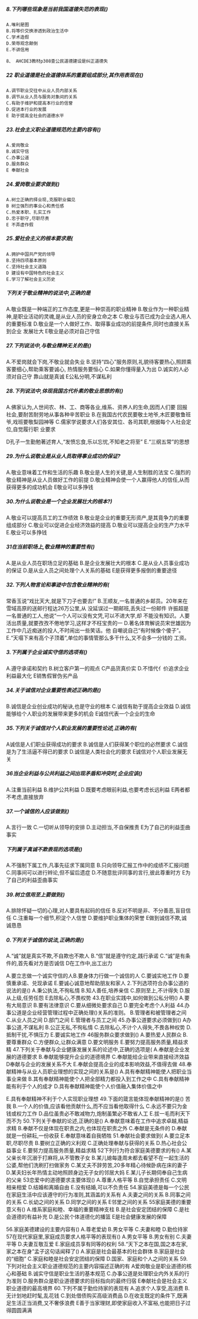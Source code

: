 ##### 8.下列哪些现象是当前我国道德失范的表现()
    A.唯利是图
    B.将等价交换渗透到政治生活中
    C.学术造假
    D.荣辱观念颠倒
    E.不讲信用
    
    8、 AHCDE3教材p308查公民道德建设是纠正道德失


    
##### 22 职业道德是社会道德体系的重要组成部分,其作用表现在()
    A.调节职业交往中从业人员内部关系
    B.调节从业人员与服务对象间的关系
    C.有助于维护和提高本行业的信誉
    D.促进本行业的发展
    E 助于提高全社会的道德水平

##### 23.社会主义职业道德规范的主要内容有()
    A.爱岗敬业
    B.诚实守信
    C.办事公道
    D.服务群众
    E 奉献社会

##### 24.爱岗敬业要求做到()
    A.树立正确的择业现,克服职业偏见
    B 树立强烈的事业心和责任感
    C.热爱本职、扎实工作
    D.忠于职守,尽职尽责
    E 不弄虚作假
    
##### 25.爱社会主义的根本要求是(
    A.拥护中国共产党的领导
    B.坚持四项基本原则
    C.坚持社会主义道路
    D 建设有中国特色的社会主义
    E.学习了解社会主义历史

##### 下列关于敬业精神的说法中,正确的是
A.敬业既是一种端正的工作态度,更是一种崇高的职业精神
B.敬业作为一种职业精神,是职业活动的灵魂,是从业人员的安身立命之本
C.敬业与否已成为企业选人用人的重要标准
D.敬业是一个人做好工作、取得事业成功的前提条件,同时也直接关系到企业
发展壮大
E敬业是必须对自己守信
##### 27.下列说法中,与敬业精神无关的是()
A.不爱岗就会下岗,不敬业就会失业
B.坚持“四心”服务原则,礼貌待客要热心,照顾乘客要细心,帮助乘客要诚心,
热情服务要恒心
C.如果你懂得量入为出
D.诚实的人必须对自己守
靠山就是真诚
E公私分明,不谋私利
##### 28.下列说法中,体现我国古代朴素的敬业思想的有()
A.佛家认为,人世间农、林、工、商等各业,维系、资养人的生命,因而人们要
回报社会,要耐苦耐劳地从事各种辛苦职业
B.在我国古代农民要敬土地爷,木匠要敬鲁班爷,戏班要敬梨园神等
C.儒家学说要求人们各安其位、各司其职,根据每个人社会定位,自觉履行职
业要求

D孔子一生勤勉著述育人,“发愤忘食,乐以忘忧,不知老之将至”
E.“三纲五常”的思想
##### 29.为什么说敬业是从业人员取得事业成功的保证?
A.敬业意味着工作和生活的乐趣
B.敬业是人生的关键,是人生制胜的法宝
C.强烈的敬业精神是从业人员做好工作的前提
D.敬业精神会使一个人赢得他人的信任,从而获得更多的成功机会
E敬业可以多挣钱
##### 30.为什么说敬业是一个企业发展壮大的根本?)
A.敬业可以提高员工的工作绩效
B.敬业是企业的重要无形资产,是其竟争力的重要组成部分
C.敬业可以促进企业经济效益的提高
D.敬业可以提高企业的生产力水平
E.敬业可以多挣钱
##### 31在当前职场上,敬业精神的重要性有()
A.是从业人员在职场立足的基础
B.是企业发展壮大的根本
C.是从业人员事业成功的保证
D.是从业人员之间处理个人关系的基础
E是获得更多报倒的重要途径
##### 32.下列人物言论和事迹中包含敬业精神的有(
常香玉说“戏比天大,就是下刀子也要去!”
B.王顺友,一名普通的乡邮员。20年来在雪域高原的送邮行程达26万公里,从
没延误过一期邮班,丢失过一份邮件
许振超是一名普通的工人,他说“一个人可以没有文凭,可以不进大学,却
不能没有知识。人要活出质量,就要孜孜不倦地学习,这样才不枉宝贵的一
D.著名体育解说员宋世雄因为工作中几近痴迷的投人,不时闹出一些笑话。他
自嘲说自己“有时候像个傻子”。
E.“天塌下来有高个子顶着”,单位的事情管那么多干什么,又不会多一分钱的
工资。
##### 3.下列属于企业诚实守信的选项有()
A.遵守承诺和契约
B.树立客户第一的观点
C产品货真价实
D.不惜代亻价追求企业利益最大化
E销售假冒伪劣产品
##### 34.关于诚信对企业重要性表述正确的是()

B.诚信是企业创业成功的秘诀,也是守业的根本
C.诚信有助于提高企业效益
D.诚信能够给个人职业的发展带来更多的机会
E诚信代表一个企业的生命
##### 35.下列关于诚信对个人职业发展的重要性论述,正确的有(
A诚信是人们职业获得成功的要求
B.诚信是人们获得某个职位的必然要求
C.诚信是为了生活逼不得已的要求
D.诚信是人类社会化的要求
E诚信对个人职业发展无关
##### 36当企业利益与公共利益之间出现矛盾和冲突时,企业应该()
A.注重当前利益
B.维护公共利益
D.既要考虑眼前利益,也要考虑长远利益
E两者都不考虑,直接放弃
##### 37.一个诚信的人应该做到()
A.言行一致
C.一切听从领导的安排
D.主动担当,不自保推责
E为了自己的利益歪曲事实
##### 下列属于真诚不欺表现的选项是()
A.不强制下属工作,凡事先征求下属同意
B.只向领导汇报工作中的成绩不汇报问题
C.同事间可以进行辫论,但不留后遗症
D.不随意批评同事的言行,彼此尊重时方
E为了自己的利益歪曲事实
##### 39.树立信用至上要做到()
A.排除怀疑一切的心理,对人要具有起码的信任
B.反对不明是非、不分善恶,盲目信任
C.注重每一个细节,积淀个人信誉
D.要维护职业集体的荣誉
E做到诚信不欺,诚诚恳恳
##### 0.下列关于诚信的说法,正确的是()
A.“诚”就是真实不欺,不自欺也不欺人
B.“信”就是遵守约定,践行承诺
C.“诚”是有条件的,首先看对方是否诚信
D在工作中,出工出力

A.要立志做一个诚实守信的人B.要身体力行做一个诚信的人
C.要诚实地工作
D.要慎重承诺、兑现承诺
E.要诚心诚意地帮助朋友和家人
2.下列选项符合办事公道的说法的是()
A.秉公执法,不徇私情
B.知人善任,培养亲信
C.原则至上,不计得失
D.服从上级,任劳任怨
E去除私心,不畏权势
43.在职业实践中,如何做到公私分明()
A.要有大局意识
B.要有法律意识
C.要从细微处要求自己
D.要完全考虑个人利益
44.办事公道是企业经营管理过程中正确处理()关系的准则。
B.管理者和被管理者之间
C.从业人员之间
D.部门之间
E.管理者与员工之间
45.办事公道要求必须做到()
A办事公道,不谋私利
B.公正无私,不徇私情
C.去除私心,不计个人得失,不畏各种权势
D.抵制干扰,不惧压力
E.要诚实地工作
46服务群众要求做到()
A.要热爱人民群众
B.要尊重群众
C.方便群众,让群众满意
D.要文明服务
E.要努力提高服务质量,精益求精
47.下列关于奉献与企业健康发展关系的论述中,正确的选项是(
A.奉献是企业发展的道德要求
B.奉献能够提升企业的道德境界
C.奉献能给企业带来直接经济效益
D奉献与企业的发展关系不大
E.奉献会提高企业的成本影响效益,不值得去做
48.奉献精神与从业人员职业理想的实现之间的关系是()
A.具有奉献精神能使人把职业当事业来做
B.其有奉献精神能使个人把全部精力都投入到工作之中
C.具有奉献精神能有利于个人的成才
D.具有奉献精神能使个人价值融入集体价值之中

E.具有奉献精神不利于个人实现职业理想
49.下面的箴言能体现奉献精神的是()
苦我
B.一个人的价值,应该看他贡献什么,而不应当看他取得什么
C.永远不要只为金钱或权力工作
D.品位虽贵必不敢减物力,炮制虽繁必不敢省人工
E.拔一毛而利天下而不为
50.下列关于奉献的论述,正确的是()
A.奉献意味着在工作中追求卓越,精益求精
B.奉献不仅是体现在职责之内,也体现在职责之外
C.奉献是无条件的
D.奉献就是一份耕耘,一份收获
E.奉献意味着自我牺牲
51.奉献社会要求做到(
A.要立足本职,尽职尽责
B.要树立正确的义利观
C.正确处理奉献与获得的关系
D.热心社会公益事业
E.要努力提高服务质量,精益求精
52下列行为符合家庭美德要求的有()
A.某父亲长年沉溺于打麻将,从不管教子女
B.某儿媳每逢周未都去看望不在一起生活的公婆,帮他们洗刷打扫做家务
C.某丈夫不辞劳苦,20多年精心待候卧病在床的妻子
D.某夫妇长年热情主动地照顾身边无子女的邻居大妈
E.某儿子长期伺奉自己生病的父亲
53恋爱中的道德要求主要体现()
A.尊重人格平等
B.自觉承担责任
C.文明相亲相爱
D.结婚和离婚自由
E.没有结婚,可以不负责任
54.家庭美德是每一个公民在家庭生活中应该遵守的行为准则,其涵盖的关系有
A.夫妻之间的关系
B.同事之间的关系
C.长幼之间的关系
D.同学之间的关系
E邻里之间的关系
55家庭美德的重要意义有()
A.维系家庭和睦、幸福的重要精神支柱
B.是社会安定团结的保障
C.是社会道德的有益补充
D.是公民个体道德化的播篮
E是社会健康发展的保障

56.家庭美德建设的主要内容有()
A.尊老爱幼
B.男女平等
C.夫妻和睦
D.勤俭持家
57在现代家庭里,家庭成员要求人格平等的表现有()
A.男女平等
B.男女有别
C.夫妻平等
D.夫妻互敬互爱
E.家庭成员享有同等的权利
58.“天下之本在国,国之本在家,家之本在身”孟子这句话闻释了()
A.家庭是社会最基本的社会群体
B.家庭是社会的“细胞”
C.家庭和睦是社会安定团结的保障
D.国家、家庭和个人之间的关系
59.下列对社会主义职业道德规范的主要内容描述正确的有
A爱岗敬业是职业道德的核心和基础
B.诚实守信是职业生活的基本规范
C.办事公道是处理职业内外关系的行为准则
D.服务群众是职业道德要求的目标指向的最终归宿
E奉献社会是社会主义职业道德的最高境界
60.下列不属于勤俭持家的表现有
A.追求个人享受,高消费
B.无计划地赶时髦,乱花钱
C.到处借债购买高级消费品
D.在收支既定的条件下,既满足生活正当消费,又不奢侈浪费
E善于当家理财,即使家庭收入不富裕,也能把日子过得圆圆满满




